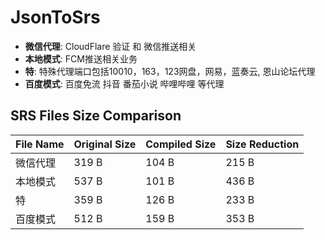 # JsonToSrs
- **微信代理**: CloudFlare 验证 和 微信推送相关
- **本地模式**: FCM推送相关业务
- **特**: 特殊代理端口包括10010，163，123网盘，网易，蓝奏云, 恩山论坛代理
- **百度模式**: 百度免流 抖音 番茄小说 哔哩哔哩 等代理
## SRS Files Size Comparison
| File Name | Original Size | Compiled Size | Size Reduction |
|-----------|---------------|---------------|----------------|
| 微信代理 | 319 B | 104 B | 215 B |
| 本地模式 | 537 B | 101 B | 436 B |
| 特 | 359 B | 126 B | 233 B |
| 百度模式 | 512 B | 159 B | 353 B |

